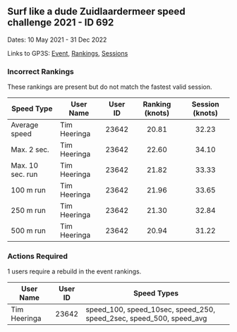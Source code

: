 ## Surf like a dude Zuidlaardermeer speed challenge 2021 - ID 692

Dates: 10 May 2021 - 31 Dec 2022

Links to GP3S: [Event](https://www.gps-speedsurfing.com/default.aspx?mnu=event&val=692), [Rankings](https://www.gps-speedsurfing.com/default.aspx?mnu=eventranking&val=692), [Sessions](https://www.gps-speedsurfing.com/default.aspx?mnu=eventsessions&val=692)

### Incorrect Rankings

These rankings are present but do not match the fastest valid session.

| Speed Type | User Name | User ID | Ranking (knots) | Session (knots) |
| ---------- | --------- | :-----: | :-------------: | :-------------: |
| Average speed | Tim Heeringa | 23642 | 20.81 | 32.23 |
| Max. 2 sec. | Tim Heeringa | 23642 | 22.60 | 34.10 |
| Max. 10 sec. run | Tim Heeringa | 23642 | 21.82 | 33.33 |
| 100 m run | Tim Heeringa | 23642 | 21.96 | 33.65 |
| 250 m run | Tim Heeringa | 23642 | 21.30 | 32.84 |
| 500 m run | Tim Heeringa | 23642 | 20.94 | 31.22 |

### Actions Required

1 users require a rebuild in the event rankings.

| User Name | User ID | Speed Types |
| --------- | :-----: | ----------- |
| Tim Heeringa | 23642 | speed_100, speed_10sec, speed_250, speed_2sec, speed_500, speed_avg |
